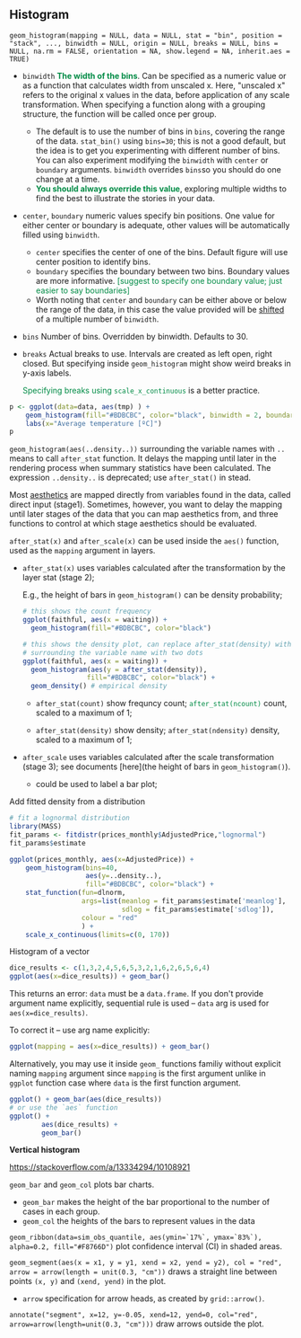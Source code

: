 ## Histogram

`geom_histogram(mapping = NULL,
  data = NULL,
  stat = "bin",
  position = "stack",
  ...,
  binwidth = NULL,
  origin = NULL,
  breaks = NULL,
  bins = NULL,
  na.rm = FALSE,
  orientation = NA,
  show.legend = NA,
  inherit.aes = TRUE)`  

- `binwidth` 	<span style='color:#008B45'>**The width of the bins**</span>. Can be specified as a numeric value or as a function that calculates width from unscaled x. Here, "unscaled x" refers to the original x values in the data, before application of any scale transformation. When specifying a function along with a grouping structure, the function will be called once per group. 

  - The default is to use the number of bins in `bins`, covering the range of the data. `stat_bin()` using `bins=30`; this is not a good default, but the idea is to get you experimenting with different number of bins. You can also experiment modifying the `binwidth` with `center` or `boundary` arguments. `binwidth` overrides `bins`so you should do one change at a time. 
  - <span style='color:#008B45'>**You should always override this value**</span>, exploring multiple widths to find the best to illustrate the stories in your data.

- `center`, `boundary`  numeric values specify bin positions. One value for either center or boundary is adequate, other values will be automatically filled using `binwidth`.

  -  `center`       specifies the center of one of the bins. Default figure will use center position to identify bins. 
  -  `boundary`   specifies the boundary between two bins. Boundary values are more informative. <span style='color:#008B45'>[suggest to specify one boundary value; just easier to say boundaries]</span>
  -  Worth noting that `center` and `boundary` can be either above or below the range of the data, in this case the value provided will be <u>shifted</u> of a multiple number of `binwidth`.

- `bins`         Number of bins. Overridden by binwidth. Defaults to 30.

- `breaks`     Actual breaks to use. Intervals are created as left open, right closed. But specifying inside `geom_histogram` might show weird breaks in y-axis labels. 

  <span style='color:#008B45'>Specifying breaks using `scale_x_continuous` </span> is a better practice.

    

```R
p <- ggplot(data=data, aes(tmp) ) + 
    geom_histogram(fill="#BDBCBC", color="black", binwidth = 2, boundary=0) +
    labs(x="Average temperature [ºC]")
p
```



`geom_histogram(aes(..density..))` surrounding the variable names with `..`  means to call `after_stat` function. It delays the mapping until later in the rendering process when summary statistics have been calculated.  The expression  `..density..` is deprecated; use `after_stat()` in stead.

Most [aesthetics](https://ggplot2.tidyverse.org/reference/aes.html) are mapped directly from variables found in the data, called direct input (stage1). Sometimes, however, you want to delay the mapping until later stages of the data that you can map aesthetics from, and three functions to control at which stage aesthetics should be evaluated.

`after_stat(x)` and `after_scale(x)` can be used inside the `aes()` function, used as the `mapping` argument in layers. 

- `after_stat(x)` uses variables calculated after the transformation by the layer stat (stage 2); 

  E.g., the height of bars in `geom_histogram()` can be density probability;

  ```r
  # this shows the count frequency
  ggplot(faithful, aes(x = waiting)) +
    geom_histogram(fill="#BDBCBC", color="black") 
  
  # this shows the density plot, can replace after_stat(density) with ..density..
  # surrounding the variable name with two dots
  ggplot(faithful, aes(x = waiting)) +
    geom_histogram(aes(y = after_stat(density)),
                  fill="#BDBCBC", color="black") +
    geom_density() # empirical density
  ```

  - `after_stat(count)` show frequncy count; <span style='color:#008B45'>`after_stat(ncount)`</span> count, scaled to a maximum of 1; 

  - `after_stat(density)` show density; `after_stat(ndensity)` density, scaled to a maximum of 1;

- `after_scale` uses variables calculated after the scale transformation (stage 3); see documents [here](the height of bars in `geom_histogram()`).

  - could be used to label a bar plot;



Add fitted density from a distribution

```r
# fit a lognormal distribution
library(MASS)
fit_params <- fitdistr(prices_monthly$AdjustedPrice,"lognormal")
fit_params$estimate

ggplot(prices_monthly, aes(x=AdjustedPrice)) +
    geom_histogram(bins=40,
                   aes(y=..density..),
                   fill="#BDBCBC", color="black") +
    stat_function(fun=dlnorm, 
                  args=list(meanlog = fit_params$estimate['meanlog'], 
                            sdlog = fit_params$estimate['sdlog']),
                  colour = "red"
                  ) +
    scale_x_continuous(limits=c(0, 170))
```



Histogram of a vector

```r
dice_results <- c(1,3,2,4,5,6,5,3,2,1,6,2,6,5,6,4)
ggplot(aes(x=dice_results)) + geom_bar()
```

This returns an error: `data` must be a `data.frame`.  If you don't provide argument name explicitly, sequential rule is used – `data` arg is used for `aes(x=dice_results)`.

To correct it – use arg name explicitly:

```r
ggplot(mapping = aes(x=dice_results)) + geom_bar()
```

Alternatively, you may use it inside `geom_` functions familiy without explicit naming `mapping` argument since `mapping` is the first argument unlike in `ggplot` function case where `data` is the first function argument.

```r
ggplot() + geom_bar(aes(dice_results))
# or use the `aes` function
ggplot() + 
		aes(dice_results) +
		geom_bar()
```









**Vertical histogram**

https://stackoverflow.com/a/13334294/10108921




`geom_bar` and `geom_col` plots bar charts.

-  `geom_bar` makes the height of the bar proportional to the number of cases in each group. 
-  `geom_col` the heights of the bars to represent values in the data



``geom_ribbon(data=sim_obs_quantile, aes(ymin=`17%`, ymax=`83%`), alpha=0.2, fill="#F8766D")`` 	plot confidence interval (CI) in shaded areas.



`geom_segment(aes(x = x1, y = y1, xend = x2, yend = y2), col = "red",
               arrow = arrow(length = unit(0.3, "cm"))` draws a straight line between points `(x, y)` and `(xend, yend)` in the plot.

- `arrow` 	specification for arrow heads, as created by `grid::arrow()`.

`annotate("segment", x=12, y=-0.05, xend=12, yend=0,
               col="red", arrow=arrow(length=unit(0.3, "cm")))` draw arrows outside the plot.



